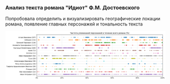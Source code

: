 ### Анализ текста романа "Идиот" Ф.М. Достоевского

 Попробовала определить и визуализировать географические локации романа, появление главных персонажей и тональность текста

<img src="https://github.com/SteppyN/analysis_books/blob/main/characters.png"> 
